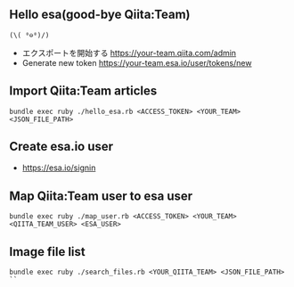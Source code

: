 ## Hello esa(good-bye Qiita:Team)

`(\( ⁰⊖⁰)/)`

* エクスポートを開始する https://your-team.qiita.com/admin
* Generate new token https://your-team.esa.io/user/tokens/new

## Import Qiita:Team articles

```
bundle exec ruby ./hello_esa.rb <ACCESS_TOKEN> <YOUR_TEAM> <JSON_FILE_PATH>
```

## Create esa.io user

* https://esa.io/signin

## Map Qiita:Team user to esa user

```
bundle exec ruby ./map_user.rb <ACCESS_TOKEN> <YOUR_TEAM> <QIITA_TEAM_USER> <ESA_USER>
```

## Image file list

```
bundle exec ruby ./search_files.rb <YOUR_QIITA_TEAM> <JSON_FILE_PATH>
``
